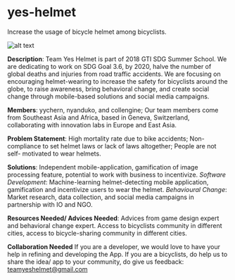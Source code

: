 # yes-helmet
Increase the usage of bicycle helmet among bicyclists.

![alt text](https://images-na.ssl-images-amazon.com/images/I/61S29O90e8L._SY355_.jpg)

**Description**: 
Team Yes Helmet is part of 2018 GTI SDG Summer School. We are dedicating to work on SDG Goal 3.6, by 2020, halve the number of global deaths and injuries from road traffic accidents. We are focusing on encouraging helmet-wearing to increase the safety for bicyclists around the globe, to raise awareness, bring behavioral change, and create social change through mobile-based solutions and social media campaigns.

**Members**: 
yychern, nyanduko, and collengine; Our team members come from Southeast Asia and Africa, based in Geneva, Switzerland, collaborating with innovation labs in Europe and East Asia.

**Problem Statement**:
High mortality rate due to bike accidents; Non-compliance to set helmet laws or lack of laws altogether; People are not self- motivated to wear helmets.

**Solutions**:
Independent mobile-application, gamification of image processing feature, potential to work with business to incentivize.
*Software Development*: Machine-learning helmet-detecting mobile application, gamification and incentivize users to wear the helmet.
*Behavioural Change*: Market research, data collection, and social media campaigns in partnership with IO and NGO.

**Resources Needed/ Advices Needed**:
Advices from game design expert and behavioral change expert. Access to bicyclists community in different cities, access to bicycle-sharing community in different cities.

**Collaboration Needed**
If you are a developer, we would love to have your help in refining and developing the App.
If you are a bicyclists, do help us to share the idea/ app to your community, do give us feedback: teamyeshelmet@gmail.com
